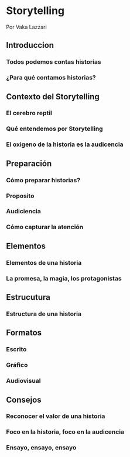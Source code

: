 # Storytelling

Por Vaka Lazzari
## Introduccion
### Todos podemos contas historias
### ¿Para qué contamos historias?
## Contexto del Storytelling
### El cerebro reptil
### Qué entendemos por Storytelling
### El oxigeno de la historia es la audicencia
## Preparación
### Cómo preparar historias?
### Proposito
### Audiciencia
### Cómo capturar la atención
## Elementos
### Elementos de una historia
### La promesa, la magia, los protagonistas
## Estrucutura
### Estructura de una historia
## Formatos
### Escrito 
### Gráfico
### Audiovisual
## Consejos
### Reconocer el valor de una historia
### Foco en la historia, foco en la audicencia
### Ensayo, ensayo, ensayo
